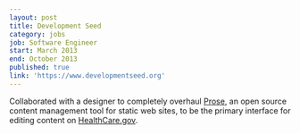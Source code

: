 ```yaml
---
layout: post
title: Development Seed
category: jobs
job: Software Engineer
start: March 2013
end: October 2013
published: true
link: 'https://www.developmentseed.org'
---
```


Collaborated with a designer to completely overhaul [Prose](http://prose.io), an open source content management tool for static web sites, to be the primary interface for editing content on [HealthCare.gov](https://www.healthcare.gov).
